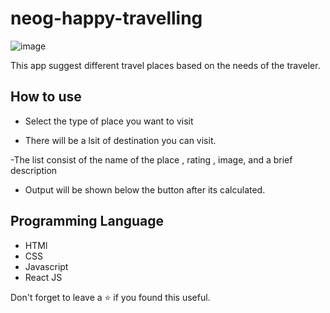 # neog-happy-travelling
![image](https://user-images.githubusercontent.com/105020410/190888817-4332261d-23a4-4889-aa5a-5d447b76eadc.png)



This app suggest different travel places based on the needs of the traveler.

## How to use

- Select the type of place you want to visit

- There will be a lsit of destination you can visit.

-The list consist of the name of the place , rating , image, and a brief description 


- Output will be shown below the button after its calculated.

## Programming Language

- HTMl
- CSS
- Javascript
- React JS

Don't forget to leave a ⭐ if you found this useful.
